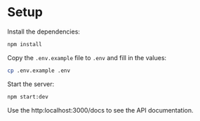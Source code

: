 # Setup

Install the dependencies:

```bash
npm install
```

Copy the `.env.example` file to `.env` and fill in the values:

```bash
cp .env.example .env
```

Start the server:

```bash
npm start:dev
```

Use the http:localhost:3000/docs to see the API documentation.
